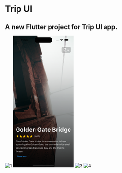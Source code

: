 # Trip UI
## A new Flutter project for Trip UI app.
<p align=“left”>
  <img src="https://github.com/decodevM/trip_ui/blob/master/assets/screenshots/1.png" width="200" title="1">
  <img src="https://github.com/decodevM/trip_ui/blob/master/assets/screenshots/2.png" width="200" title="2">
  <img src="https://github.com/decodevM/trip_ui/blob/master/assets/screenshots/3.png" width="200" title="3">
  <img src="https://github.com/decodevM/trip_ui/blob/master/assets/screenshots/4.png" width="200" title="4">
</p>
